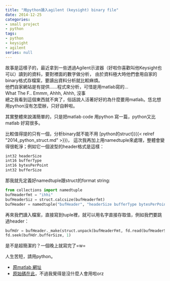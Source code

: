 ```yaml
---
title: "用python讀入agilent (keysight) binary file"
date: 2014-12-25
categories:
- small project
- python
tags:
- python
- keysight
- agilent
series: null
---
```


故事是這樣子的，最近拿到一些透過Agilent示波器（好啦你喜歡叫他Keysight也可以）讀到的資料，要對裡面的數字做分析，
由於資料極大時他們會用自家的binary格式存檔案，要讀出資料分析就比較麻煩。  
他們自家網站是有提供……程式來分析，可惜是用matlab寫的…  
What The F.. Emmm, Ahhh, Ahhh, 沒事  
總之我看到這個東西就不爽了，俗話說人活著好好的為什麼要用matlab。恁北想用python沒有怎麼辦，只好自幹啦。  
<!--more-->

其實整體來說滿簡單的，只是把matlab code 用python 寫一篇，python又比matlab 好寫很多。  

比較值得提的只有一個，分析binary就不能不用 [python的struct]({{< relref "2014_python_struct.md" >}})，
這次我再加上用namedtuple來處理，整體會變得很乾淨；例如它一個波型的header格式是這樣：  

```c
int32 headerSize  
int16 bufferType  
int16 bytesPerPoint  
int32 bufferSize   
```
那我就先定義好namedtuple跟struct的format string:  
```python
from collections import namedtuple  
bufHeaderfmt = "ihhi"  
bufHeaderSiz = struct.calcsize(bufHeaderfmt)  
bufHeader = namedtuple("bufHeader", "headerSize bufferType bytesPerPoint bufferSize")  
```

再來我們讀入檔案，直接寫到tuple裡，就可以用名字直接存取值，例如我們要跳過header：  
```python
bufHdr = bufHeader._make(struct.unpack(bufHeaderFmt, fd.read(bufHeaderSiz)))  
fd.seek(bufHdr.bufferSize, 1)  
```

是不是超簡潔的？一個晚上就寫完了=w=  

人生苦短，請用python。  

* [原matlab 網址](http://www.keysight.com/main/editorial.jspx?cc=TW&lc=cht&ckey=1185953&nid=-11143.0.00&id=1185953)  
* [原始碼在此](https://github.com/yodalee/agilentBin)，不過我覺得是沒什麼人會用啦orz  